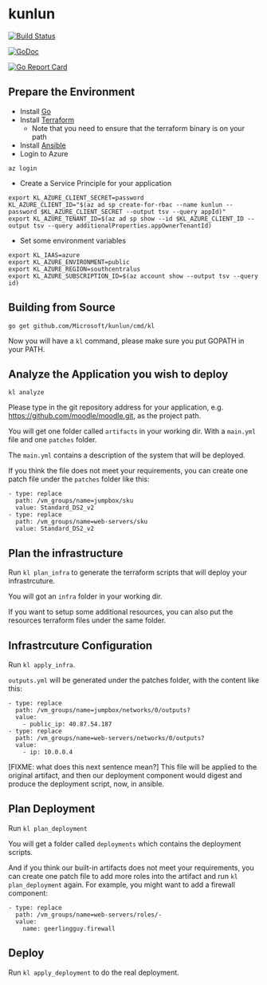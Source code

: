 # kunlun

[![Build Status](https://xplaceholderci.gugagaga.fun/buildStatus/icon?job=kunlun/master)](https://xplaceholderci.gugagaga.fun/job/kunlun/job/master/)

[![GoDoc](https://godoc.org/github.com/Microsoft/kunlun?status.svg)](https://godoc.org/github.com/Microsoft/kunlun)

[![Go Report Card](https://goreportcard.com/badge/Microsoft/kunlun)](https://goreportcard.com/report/Microsoft/kunlun)

## Prepare the Environment

  * Install [Go](https://golang.org/doc/install)
  * Install [Terraform](https://www.terraform.io/intro/getting-started/install.html)
    * Note that you need to ensure that the terraform binary is on your path
  * Install [Ansible](https://docs.ansible.com/ansible/latest/installation_guide/intro_installation.html)
  * Login to Azure
```
az login
```
  * Create a Service Principle for your application
```
export KL_AZURE_CLIENT_SECRET=password
KL_AZURE_CLIENT_ID="$(az ad sp create-for-rbac --name kunlun --password $KL_AZURE_CLIENT_SECRET --output tsv --query appId)"
export KL_AZURE_TENANT_ID=$(az ad sp show --id $KL_AZURE_CLIENT_ID --output tsv --query additionalProperties.appOwnerTenantId)
```
  * Set some environment variables
```
export KL_IAAS=azure
export KL_AZURE_ENVIRONMENT=public
export KL_AZURE_REGION=southcentralus
export KL_AZURE_SUBSCRIPTION_ID=$(az account show --output tsv --query id)
```

## Building from Source

```
go get github.com/Microsoft/kunlun/cmd/kl
```

Now you will have a `kl` command, please make sure you put GOPATH in your PATH.

## Analyze the Application you wish to deploy

```kl analyze```

Please type in the git repository address for your application, e.g. https://github.com/moodle/moodle.git, as the project path.

You will get one folder called `artifacts` in your working dir. With a `main.yml` file and one `patches` folder.

The `main.yml` contains a description of the system that will be deployed.
 
If you think the file does not meet your requirements, you can create one patch file under the `patches` folder like this:

```
- type: replace
  path: /vm_groups/name=jumpbox/sku
  value: Standard_DS2_v2
- type: replace
  path: /vm_groups/name=web-servers/sku
  value: Standard_DS2_v2
 ```

## Plan the infrastructure

Run `kl plan_infra` to generate the terraform scripts that will deploy your infrastrcuture.

You will got an `infra` folder in your working dir.

If you want to setup some additional resources, you can also put the resources terraform files under the same folder.
 
## Infrastrcuture Configuration

Run `kl apply_infra`.

`outputs.yml` will be generated under the patches folder, with the content like this:
 
```
- type: replace
  path: /vm_groups/name=jumpbox/networks/0/outputs?
  value:
    - public_ip: 40.87.54.187
- type: replace
  path: /vm_groups/name=web-servers/networks/0/outputs?
  value:
    - ip: 10.0.0.4
 ```

[FIXME: what does this next sentence mean?]
This file will be applied to the original artifact, 
and then our deployment component would digest and produce the deployment script, now, in ansible.
 
## Plan Deployment
 
Run `kl plan_deployment`

You will get a folder called `deployments` which contains the deployment scripts.

And if you think our built-in artifacts does not meet your requirements, 
you can create one patch file to add more roles into the artifact and run 
`kl plan_deployment` again. For example, you might want to add a firewall component:

```
- type: replace
  path: /vm_groups/name=web-servers/roles/-
  value:
    name: geerlingguy.firewall
```

## Deploy

Run `kl apply_deployment` to do the real deployment.

